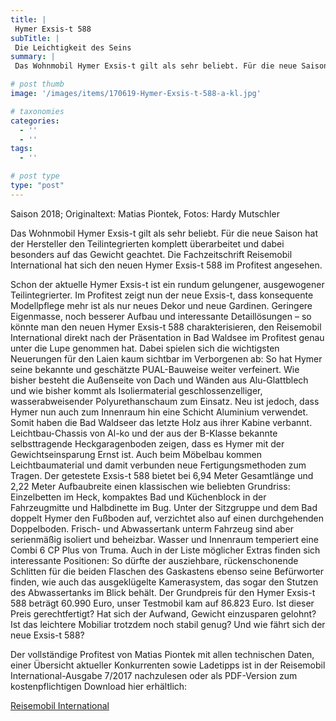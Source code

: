 ```yaml
---
title: |
 Hymer Exsis-t 588
subTitle: |
 Die Leichtigkeit des Seins
summary: |
 Das Wohnmobil Hymer Exsis-t gilt als sehr beliebt. Für die neue Saison hat der Hersteller den Teilintegrierten komplett überarbeitet und dabei besonders auf das Gewicht geachtet. Die Fachzeitschrift Reisemobil International hat sich den neuen Hymer Exsis-t 588 im Profitest angesehen.

# post thumb
image: '/images/items/170619-Hymer-Exsis-t-588-a-kl.jpg'

# taxonomies
categories: 
  - ''
  - ''
tags:
  - ''

# post type
type: "post"
---
```


Saison 2018; Originaltext: Matias Piontek, Fotos: Hardy Mutschler  

Das Wohnmobil Hymer Exsis-t gilt als sehr beliebt. Für die neue Saison hat der Hersteller den Teilintegrierten komplett überarbeitet und dabei besonders auf das Gewicht geachtet. Die Fachzeitschrift Reisemobil International hat sich den neuen Hymer Exsis-t 588 im Profitest angesehen.  

Schon der aktuelle Hymer Exsis-t ist ein rundum gelungener, ausgewogener Teilintegrierter. Im Profitest zeigt nun der neue Exsis-t, dass konsequente Modellpflege mehr ist als nur neues Dekor und neue Gardinen. Geringere Eigenmasse, noch besserer Aufbau und interessante Detaillösungen – so könnte man den neuen Hymer Exsis-t 588 charakterisieren, den Reisemobil International direkt nach der Präsentation in Bad Waldsee im Profitest genau unter die Lupe genommen hat. Dabei spielen sich die wichtigsten Neuerungen für den Laien kaum sichtbar im Verborgenen ab: So hat Hymer seine bekannte und geschätzte PUAL-Bauweise weiter verfeinert. Wie bisher besteht die Außenseite von Dach und Wänden aus Alu-Glattblech und wie bisher kommt als Isoliermaterial geschlossenzelliger, wasserabweisender Polyurethanschaum zum Einsatz. Neu ist jedoch, dass Hymer nun auch zum Innenraum hin eine Schicht Aluminium verwendet. Somit haben die Bad Waldseer das letzte Holz aus ihrer Kabine verbannt. Leichtbau-Chassis von Al-ko und der aus der B-Klasse bekannte selbsttragende Heckgaragenboden zeigen, dass es Hymer mit der Gewichtseinsparung Ernst ist. Auch beim Möbelbau kommen Leichtbaumaterial und damit verbunden neue Fertigungsmethoden zum Tragen. Der getestete Exsis-t 588 bietet bei 6,94 Meter Gesamtlänge und 2,22 Meter Aufbaubreite einen klassischen wie beliebten Grundriss: Einzelbetten im Heck, kompaktes Bad und Küchenblock in der Fahrzeugmitte und Halbdinette im Bug. Unter der Sitzgruppe und dem Bad doppelt Hymer den Fußboden auf, verzichtet also auf einen durchgehenden Doppelboden. Frisch- und Abwassertank unterm Fahrzeug sind aber serienmäßig isoliert und beheizbar. Wasser und Innenraum temperiert eine Combi 6 CP Plus von Truma. Auch in der Liste möglicher Extras finden sich interessante Positionen: So dürfte der ausziehbare, rückenschonende Schlitten für die beiden Flaschen des Gaskastens ebenso seine Befürworter finden, wie auch das ausgeklügelte Kamerasystem, das sogar den Stutzen des Abwassertanks im Blick behält. Der Grundpreis für den Hymer Exsis-t 588 beträgt 60.990 Euro, unser Testmobil kam auf 86.823 Euro. Ist dieser Preis gerechtfertigt? Hat sich der Aufwand, Gewicht einzusparen gelohnt? Ist das leichtere Mobiliar trotzdem noch stabil genug? Und wie fährt sich der neue Exsis-t 588?  

 Der vollständige Profitest von Matias Piontek mit allen technischen Daten, einer Übersicht aktueller Konkurrenten sowie Ladetipps ist in der Reisemobil International-Ausgabe 7/2017 nachzulesen oder als PDF-Version zum kostenpflichtigen Download hier erhältlich:  

[Reisemobil International](http://reisemobil-international.de)